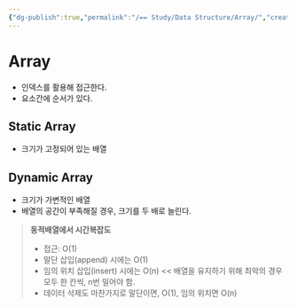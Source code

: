 ```yaml
---
{"dg-publish":true,"permalink":"/== Study/Data Structure/Array/","created":"2023-12-04T23:01:31.000+09:00","updated":"2023-12-04T23:01:31.000+09:00"}
---
```


# Array

- 인덱스를 활용해 접근한다.
- 요소간에 순서가 있다.

## Static Array

- 크기가 고정되어 있는 배열

## Dynamic Array

- 크기가 가변적인 배열
- 배열의 공간이 부족해질 경우, 크기를 두 배로 늘린다.

>**동적배열에서 시간복잡도**
>
>- 접근: O(1)
>- 말단 삽입(append) 시에는 O(1)
>- 임의 위치 삽입(insert) 시에는 O(n) << 배열을 유지하기 위해 최악의 경우 모두 한 칸씩, n번 밀어야 함.
>- 데이터 삭제도 마찬가지로 말단이면, O(1), 임의 위치면 O(n)

